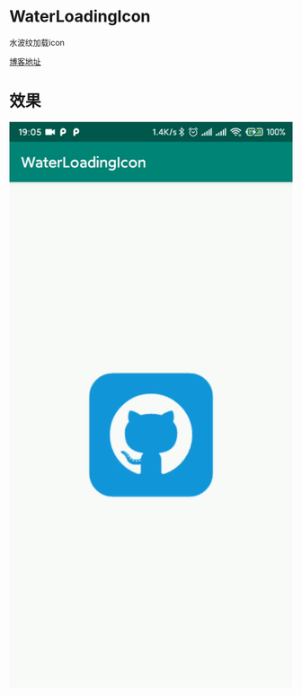 # WaterLoadingIcon
水波纹加载icon

[博客地址](https://www.jianshu.com/p/301647b13b9d)
# 效果
![loading.gif](https://github.com/ZhangJian96/WaterLoadingIcon/blob/master/icon.gif?raw=true)
